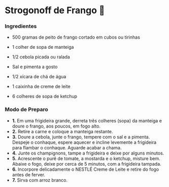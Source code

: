 # Strogonoff de Frango :chicken:

### Ingredientes

- 500 gramas de peito de frango cortado em cubos ou tirinhas

- 1 colher de sopa de manteiga
- 1/2 cebola picada ou ralada
- Sal e pimenta a gosto
- 1/2 xícara de chá de água
- 1 caixinha de creme de leite
- 6 colheres de sopa de ketchup 

### Modo de Preparo

- **1.** Em uma frigideira grande, derreta três colheres (sopa) da manteiga e doure o frango, aos poucos, em fogo alto.
- **2.** Retire a carne e coloque a manteiga restante.
- **3.** Doure a cebola, junte o frango, tempere com o sal e a pimenta. Despeje o conhaque, espere aquecer e incline levemente a frigideira para flambar o conhaque. Aguarde acabar a chama.
- **4.** Junte os champignons, tampe a frigideira e deixe por alguns minutos.
- **5.** Acrescente o purê de tomate, a mostarda e o ketchup, misture bem. Abaixe o fogo, deixe por cerca de 5 minutos, com a frigideira tampada.
- **6.** Incorpore delicadamente o NESTLÉ Creme de Leite e retire do fogo antes de ferver.
- **7.** Sirva com arroz branco.





 
